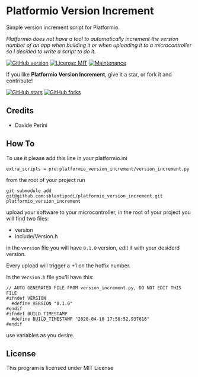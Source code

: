 # Platformio Version Increment
Simple version increment script for Platformio.  
  
_Platformio does not have a tool to automatically increment the version number of an app when building it or when uploading it to a microcontroller so I decided to write a script to do it._

[![GitHub version](https://img.shields.io/github/v/release/sblantipodi/platformio_version_increment.svg)](https://img.shields.io/github/v/release/sblantipodi/platformio_version_increment.svg)
[![License: MIT](https://img.shields.io/badge/License-MIT-yellow.svg)](https://opensource.org/licenses/MIT)
[![Maintenance](https://img.shields.io/badge/Maintained%3F-yes-green.svg)](https://GitHub.com/sblantipodi/platformio_version_increment/graphs/commit-activity)

If you like **Platformio Version Increment**, give it a star, or fork it and contribute!

[![GitHub stars](https://img.shields.io/github/stars/sblantipodi/platformio_version_increment.svg?style=social&label=Star)](https://github.com/sblantipodi/platformio_version_increment/stargazers)
[![GitHub forks](https://img.shields.io/github/forks/sblantipodi/platformio_version_increment.svg?style=social&label=Fork)](https://github.com/sblantipodi/platformio_version_increment/network)

## Credits
- Davide Perini

## How To
To use it please add this line in your platformio.ini
```
extra_scripts = pre:platformio_version_increment/version_increment.py
```

from the root of your project run
```
git submodule add git@github.com:sblantipodi/platformio_version_increment.git platformio_version_increment
```

upload your software to your microcontroller, in the root of your project you will find two files:
- version
- include/Version.h 

in the `version` file you will have `0.1.0` version, edit it with your desiderd version.

Every upload will trigger a +1 on the hotfix number.

In the `Version.h` file you'll have this:
```
// AUTO GENERATED FILE FROM version_increment.py, DO NOT EDIT THIS FILE
#ifndef VERSION
  #define VERSION "0.1.0"
#endif
#ifndef BUILD_TIMESTAMP
  #define BUILD_TIMESTAMP "2020-04-10 17:58:52.937616"
#endif
```    
use variables as you desire.

## License
This program is licensed under MIT License
